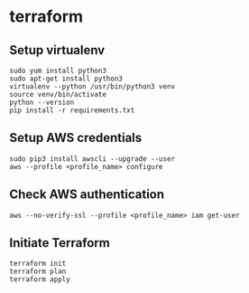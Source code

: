 # terraform

## Setup virtualenv

```
sudo yum install python3
sudo apt-get install python3
virtualenv --python /usr/bin/python3 venv
source venv/bin/activate
python --version
pip install -r requirements.txt
```

## Setup AWS credentials
```
sudo pip3 install awscli --upgrade --user
aws --profile <profile_name> configure
```

## Check AWS authentication
```
aws --no-verify-ssl --profile <profile_name> iam get-user
```

## Initiate Terraform
```
terraform init
terraform plan
terraform apply
```
